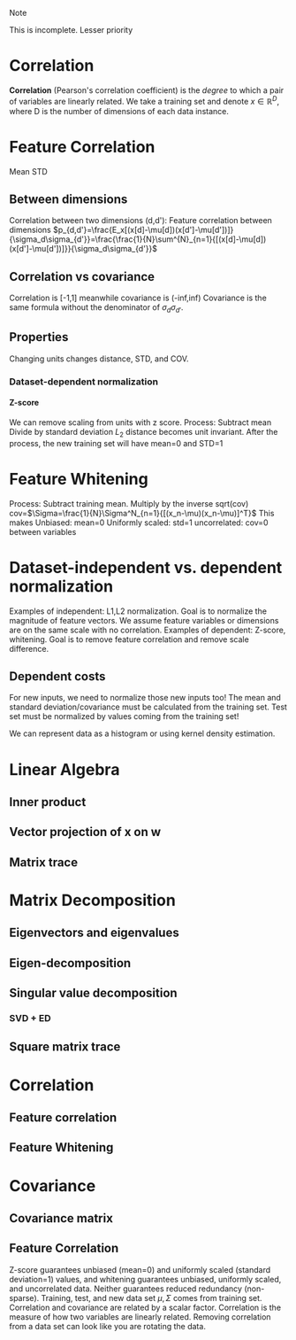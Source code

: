 >[!NOTE]
> This is incomplete. Lesser priority
# Correlation
**Correlation** (Pearson's correlation coefficient) is the *degree* to which a pair of variables are linearly related. We take a training set and denote $x\in \mathbb{R}^D$, where D is the number of dimensions of each data instance. 
# Feature Correlation

Mean
STD
## Between dimensions
Correlation between two dimensions (d,d'):
Feature correlation between dimensions
$p_{d,d'}=\frac{E_x[(x[d]-\mu[d])(x[d']-\mu[d'])]}{\sigma_d\sigma_{d'}}=\frac{\frac{1}{N}\sum^{N}_{n=1}{[(x[d]-\mu[d])(x[d']-\mu[d'])]}}{\sigma_d\sigma_{d'}}$
## Correlation vs covariance
Correlation is [-1,1] meanwhile covariance is (-inf,inf)
Covariance is the same formula without the denominator of $\sigma_d\sigma_{d'}$. 
## Properties

Changing units changes distance, STD, and COV. 
### Dataset-dependent normalization

#### Z-score
We can remove scaling from units with z score. Process:
Subtract mean
Divide by standard deviation
$L_2$ distance becomes unit invariant.
After the process, the new training set will have mean=0 and STD=1
# Feature Whitening
Process:
Subtract training mean. 
Multiply by the inverse sqrt(cov)
cov=$\Sigma=\frac{1}{N}\Sigma^N_{n=1}{[(x_n-\mu)(x_n-\mu)]^T}$
This makes
Unbiased: mean=0
Uniformly scaled: std=1
uncorrelated: cov=0 between variables
# Dataset-independent vs. dependent normalization
Examples of independent: L1,L2 normalization. Goal is to normalize the magnitude of feature vectors. We assume feature variables or dimensions are on the same scale with no correlation. 
Examples of dependent: Z-score, whitening. Goal is to remove feature correlation and remove scale difference. 
## Dependent costs
For new inputs, we need to normalize those new inputs too! The mean and standard deviation/covariance must be calculated from the training set. Test set must be normalized by values coming from the training set!

We can represent data as a histogram or using kernel density estimation. 
# Linear Algebra

## Inner product

## Vector projection of x on w

## Matrix trace

# Matrix Decomposition

##  Eigenvectors and eigenvalues

## Eigen-decomposition

## Singular value decomposition

###  SVD + ED

## Square matrix trace

# Correlation

## Feature correlation

## Feature Whitening

# Covariance

## Covariance matrix

## Feature Correlation

Z-score guarantees unbiased (mean=0) and uniformly scaled (standard deviation=1) values, and whitening guarantees unbiased, uniformly scaled, and uncorrelated data. Neither guarantees reduced redundancy (non-sparse). 
Training, test, and new data set $\mu,\Sigma$ comes from training set. 
Correlation and covariance are related by a scalar factor. Correlation is the measure of how two variables are linearly related. Removing correlation from a data set can look like you are rotating the data. 